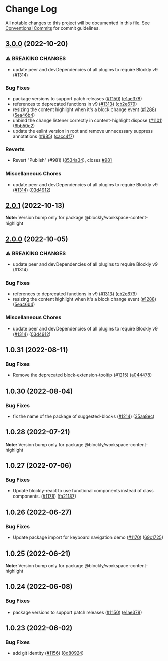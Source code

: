 # Change Log

All notable changes to this project will be documented in this file.
See [Conventional Commits](https://conventionalcommits.org) for commit guidelines.

## [3.0.0](https://github.com/google/blockly-samples/compare/@blockly/workspace-content-highlight@1.0.4...@blockly/workspace-content-highlight@3.0.0) (2022-10-20)


### ⚠ BREAKING CHANGES

* update peer and devDependencies of all plugins to require Blockly v9 (#1314)

### Bug Fixes

* package versions to support patch releases ([#1150](https://github.com/google/blockly-samples/issues/1150)) ([e1ae378](https://github.com/google/blockly-samples/commit/e1ae378d779531621c3d948566257d069002963f))
* references to deprecated functions in v9 ([#1313](https://github.com/google/blockly-samples/issues/1313)) ([cb2e679](https://github.com/google/blockly-samples/commit/cb2e67987e0b62a77c26adc660cc6ade1ba67954))
* resizing the content highlight when it's a block change event ([#1288](https://github.com/google/blockly-samples/issues/1288)) ([5ea46b4](https://github.com/google/blockly-samples/commit/5ea46b46f7ceeb7efdfe8817d11c397442913389))
* unbind the change listener correctly in content-highlight dispose ([#1101](https://github.com/google/blockly-samples/issues/1101)) ([6bb50e2](https://github.com/google/blockly-samples/commit/6bb50e208d0593c326fb38cdead7cbb5f95455ad))
* update the eslint version in root and remove unnecessary suppress annotations ([#985](https://github.com/google/blockly-samples/issues/985)) ([cacc4f7](https://github.com/google/blockly-samples/commit/cacc4f73bf0d10d3cd712e7126ed808cde39db87))


### Reverts

* Revert "Publish" (#981) ([8534a34](https://github.com/google/blockly-samples/commit/8534a34f0f39eeea1633efe6dabc853bbc2fc756)), closes [#981](https://github.com/google/blockly-samples/issues/981)


### Miscellaneous Chores

* update peer and devDependencies of all plugins to require Blockly v9 ([#1314](https://github.com/google/blockly-samples/issues/1314)) ([03d4912](https://github.com/google/blockly-samples/commit/03d4912c42c8de0f30493037ccc28dddaea0f266))



## [2.0.1](https://github.com/google/blockly-samples/compare/@blockly/workspace-content-highlight@2.0.0...@blockly/workspace-content-highlight@2.0.1) (2022-10-13)

**Note:** Version bump only for package @blockly/workspace-content-highlight





## [2.0.0](https://github.com/google/blockly-samples/compare/@blockly/workspace-content-highlight@1.0.31...@blockly/workspace-content-highlight@2.0.0) (2022-10-05)


### ⚠ BREAKING CHANGES

* update peer and devDependencies of all plugins to require Blockly v9 (#1314)

### Bug Fixes

* references to deprecated functions in v9 ([#1313](https://github.com/google/blockly-samples/issues/1313)) ([cb2e679](https://github.com/google/blockly-samples/commit/cb2e67987e0b62a77c26adc660cc6ade1ba67954))
* resizing the content highlight when it's a block change event ([#1288](https://github.com/google/blockly-samples/issues/1288)) ([5ea46b4](https://github.com/google/blockly-samples/commit/5ea46b46f7ceeb7efdfe8817d11c397442913389))


### Miscellaneous Chores

* update peer and devDependencies of all plugins to require Blockly v9 ([#1314](https://github.com/google/blockly-samples/issues/1314)) ([03d4912](https://github.com/google/blockly-samples/commit/03d4912c42c8de0f30493037ccc28dddaea0f266))



## 1.0.31 (2022-08-11)


### Bug Fixes

* Remove the deprecated block-extension-tooltip ([#1215](https://github.com/google/blockly-samples/issues/1215)) ([a044478](https://github.com/google/blockly-samples/commit/a044478c86a73e3065bc866e427f175cbec6fc13))





## 1.0.30 (2022-08-04)


### Bug Fixes

* fix the name of the package of suggested-blocks ([#1214](https://github.com/google/blockly-samples/issues/1214)) ([35aa8ec](https://github.com/google/blockly-samples/commit/35aa8ec73a60a4eb5b1e80cb2fc71dcd83d05e27))





## 1.0.28 (2022-07-21)

**Note:** Version bump only for package @blockly/workspace-content-highlight





## 1.0.27 (2022-07-06)


### Bug Fixes

* Update blockly-react to use functional components instead of class components. ([#1178](https://github.com/google/blockly-samples/issues/1178)) ([fa21187](https://github.com/google/blockly-samples/commit/fa21187cdbe4ec3a5c69f185540dd68a98eb69d7))





## 1.0.26 (2022-06-27)


### Bug Fixes

* Update package import for keyboard navigation demo ([#1170](https://github.com/google/blockly-samples/issues/1170)) ([69c1725](https://github.com/google/blockly-samples/commit/69c1725b775279fcc397dc178935208d5f42b08c))





## 1.0.25 (2022-06-21)

**Note:** Version bump only for package @blockly/workspace-content-highlight





## 1.0.24 (2022-06-08)


### Bug Fixes

* package versions to support patch releases ([#1150](https://github.com/google/blockly-samples/issues/1150)) ([e1ae378](https://github.com/google/blockly-samples/commit/e1ae378d779531621c3d948566257d069002963f))





## 1.0.23 (2022-06-02)


### Bug Fixes

* add git identity ([#1156](https://github.com/google/blockly-samples/issues/1156)) ([8d80924](https://github.com/google/blockly-samples/commit/8d809243b277375beb2ce75d4e157b5e17f78193))
